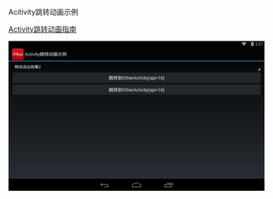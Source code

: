 Acitivity跳转动画示例

[Activity跳转动画指南](http://itbox.cc/android-development/activity-transition-animation-guide/)

![](https://github.com/ITBox/ActivityTransitionAnimationSample/blob/master/screenshot.jpg?raw=true)
